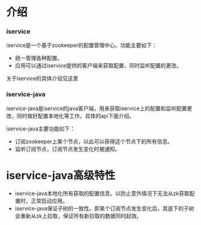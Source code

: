 # 介绍

### iservice

iservice是一个基于zookeeper的配置管理中心。功能主要如下：

* 统一管理各种配置。
* 应用可以通过iservice提供的客户端来获取配置，同时监听配置的更改。

关于iservice的具体介绍见这里

### iservice-java

iservice-java是iservice的java客户端，用来获取iservice上的配置和监听配置更改，同时做好配置本地化等工作，具体的api下面介绍。

iservice-java主要功能如下：

* 订阅zookeeper上某个节点，以此可以获得这个节点下的所有信息。
* 监听订阅节点，订阅节点发生变化时被通知。


# iservice-java高级特性

* iservice-java本地化所有获取的配置信息。以防止意外情况下无法从zk获取配置时，正常启动应用。
* iservice-java保证子树的一致性。即某个订阅节点发生变化后，其底下的子树会重新从zk上拉取，保证所有新拉取的数据同时起效。